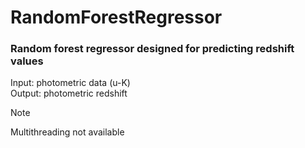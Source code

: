 # RandomForestRegressor

### Random forest regressor designed for predicting redshift values

Input: photometric data (u-K) <br>
Output: photometric redshift
<br>
> [!NOTE]
> Multithreading not available
